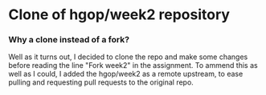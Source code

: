 # Clone of hgop/week2 repository
### Why a clone instead of a fork?
Well as it turns out, I decided to clone the repo and make some changes before reading the line "Fork week2" in the assignment.
To ammend this as well as I could, I added the hgop/week2 as a remote upstream, to ease pulling and requesting pull requests to the original repo.
